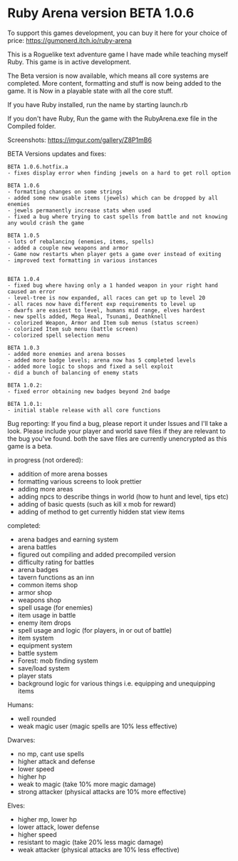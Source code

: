# Ruby Arena version BETA 1.0.6

To support this games development, you can buy it here for your choice
of price: https://gumpnerd.itch.io/ruby-arena

This is a Roguelike text adventure game I have made while teaching myself Ruby.
This game is in active development.

The Beta version is now available, which means all core systems are completed.
More content, formatting and stuff is now being added to the game. It is Now
in a playable state with all the core stuff.

 If you have Ruby installed, run the name by starting launch.rb

 If you don't have Ruby, Run the game with the RubyArena.exe file in the Compiled
 folder.

 Screenshots: https://imgur.com/gallery/Z8P1mB6

 BETA Versions updates and fixes:

    BETA 1.0.6.hotfix.a
    - fixes display error when finding jewels on a hard to get roll option

    BETA 1.0.6
    - formatting changes on some strings
    - added some new usable items (jewels) which can be dropped by all enemies
    - jewels permanently increase stats when used
    - fixed a bug where trying to cast spells from battle and not knowing any would crash the game

    BETA 1.0.5
    - lots of rebalancing (enemies, items, spells)
    - added a couple new weapons and armor
    - Game now restarts when player gets a game over instead of exiting
    - improved text formatting in various instances


    BETA 1.0.4
    - fixed bug where having only a 1 handed weapon in your right hand caused an error
    - level-tree is now expanded, all races can get up to level 20
    - all races now have different exp requirements to level up
    - dwarfs are easiest to level, humans mid range, elves hardest
    - new spells added, Mega Heal, Tsunami, Deathknell
    - colorized Weapon, Armor and Item sub menus (status screen)
    - colorized Item sub menu (battle screen)
    - colorized spell selection menu

    BETA 1.0.3
    - added more enemies and arena bosses
    - added more badge levels; arena now has 5 completed levels
    - added more logic to shops and fixed a sell exploit
    - did a bunch of balancing of enemy stats

    BETA 1.0.2:
    - fixed error obtaining new badges beyond 2nd badge

    BETA 1.0.1:
    - initial stable release with all core functions

Bug reporting: If you find a bug, please report it under Issues and I'll take a look.
Please include your player and world save files if they are relevant to the bug you've
found. both the save files are currently unencrypted as this game is a beta.



 in progress (not ordered):
  - addition of more arena bosses
  - formatting various screens to look prettier
  - adding more areas
  - adding npcs to describe things in world (how to hunt and level, tips etc)
  - adding of basic quests (such as kill x mob for reward)
  - adding of method to get currently hidden stat view items

completed:
  - arena badges and earning system
  - arena battles
  - figured out compiling and added precompiled version
  - difficulty rating for battles
  - arena badges
  - tavern functions as an inn
  - common items shop
  - armor shop
  - weapons shop
  - spell usage (for enemies)
  - item usage in battle
  - enemy item drops
  - spell usage and logic (for players, in or out of battle)
  - item system
  - equipment system
  - battle system
  - Forest: mob finding system
  - save/load system
  - player stats
  - background logic for various things i.e. equipping and unequipping items


  Humans:
   - well rounded
   - weak magic user (magic spells are 10% less effective)

  Dwarves:
   - no mp, cant use spells
   - higher attack and defense
   - lower speed
   - higher hp
   - weak to magic (take 10% more magic damage)
   - strong attacker (physical attacks are 10% more effective)

  Elves:
   - higher mp, lower hp
   - lower attack, lower defense
   - higher speed
   - resistant to magic (take 20% less magic damage)
   - weak attacker (physical attacks are 10% less effective)
